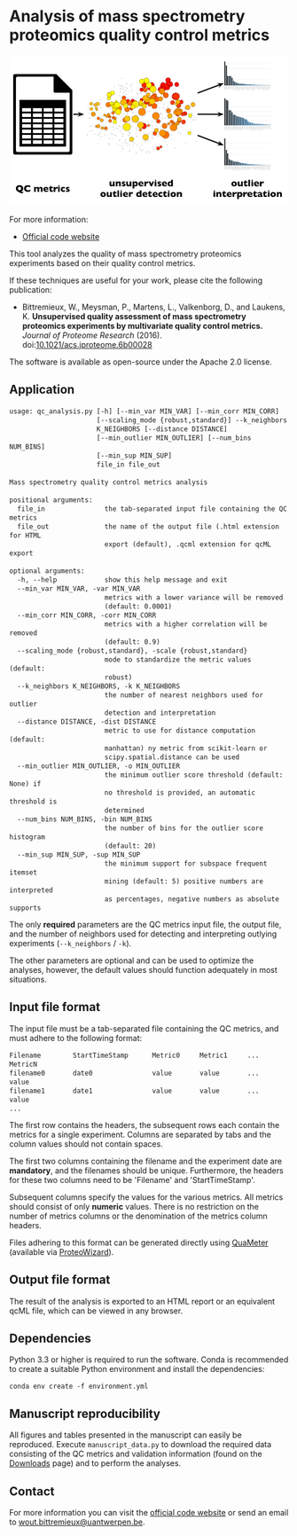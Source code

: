Analysis of mass spectrometry proteomics quality control metrics
================================================================

![QC analysis](qc_analysis.png)

For more information:

* [Official code website](https://github.com/bittremieux/qc_analysis)

This tool analyzes the quality of mass spectrometry proteomics experiments based on their quality control metrics.

If these techniques are useful for your work, please cite the following publication:

* Bittremieux, W., Meysman, P., Martens, L., Valkenborg, D., and Laukens, K. **Unsupervised quality assessment of mass spectrometry proteomics experiments by multivariate quality control metrics.** *Journal of Proteome Research* (2016). doi:[10.1021/acs.jproteome.6b00028](http://pubs.acs.org/doi/abs/10.1021/acs.jproteome.6b00028)


The software is available as open-source under the Apache 2.0 license.

Application
-----------

	usage: qc_analysis.py [-h] [--min_var MIN_VAR] [--min_corr MIN_CORR]
						  [--scaling_mode {robust,standard}] --k_neighbors
						  K_NEIGHBORS [--distance DISTANCE]
						  [--min_outlier MIN_OUTLIER] [--num_bins NUM_BINS]
						  [--min_sup MIN_SUP]
						  file_in file_out

	Mass spectrometry quality control metrics analysis

	positional arguments:
	  file_in               the tab-separated input file containing the QC metrics
      file_out              the name of the output file (.html extension for HTML
                            export (default), .qcml extension for qcML export

	optional arguments:
	  -h, --help            show this help message and exit
	  --min_var MIN_VAR, -var MIN_VAR
							metrics with a lower variance will be removed
							(default: 0.0001)
	  --min_corr MIN_CORR, -corr MIN_CORR
							metrics with a higher correlation will be removed
							(default: 0.9)
	  --scaling_mode {robust,standard}, -scale {robust,standard}
							mode to standardize the metric values (default:
							robust)
	  --k_neighbors K_NEIGHBORS, -k K_NEIGHBORS
							the number of nearest neighbors used for outlier
							detection and interpretation
	  --distance DISTANCE, -dist DISTANCE
							metric to use for distance computation (default:
							manhattan) ny metric from scikit-learn or
							scipy.spatial.distance can be used
	  --min_outlier MIN_OUTLIER, -o MIN_OUTLIER
							the minimum outlier score threshold (default: None) if
							no threshold is provided, an automatic threshold is
							determined
	  --num_bins NUM_BINS, -bin NUM_BINS
							the number of bins for the outlier score histogram
							(default: 20)
	  --min_sup MIN_SUP, -sup MIN_SUP
							the minimum support for subspace frequent itemset
							mining (default: 5) positive numbers are interpreted
							as percentages, negative numbers as absolute supports

The only **required** parameters are the QC metrics input file, the output file, and the number of neighbors used for detecting and interpreting outlying experiments (`--k_neighbors` / `-k`).

The other parameters are optional and can be used to optimize the analyses, however, the default values should function adequately in most situations.

Input file format
-----------------

The input file must be a tab-separated file containing the QC metrics, and must adhere to the following format:

	Filename		StartTimeStamp		Metric0		Metric1		...		MetricN
	filename0		date0				value		value		...		value
	filename1		date1				value		value		...		value
	...

The first row contains the headers, the subsequent rows each contain the metrics for a single experiment. Columns are separated by tabs and the column values should not contain spaces.

The first two columns containing the filename and the experiment date are **mandatory**, and the filenames should be unique. Furthermore, the headers for these two columns need to be 'Filename' and 'StartTimeStamp'.

Subsequent columns specify the values for the various metrics. All metrics should consist of only **numeric** values. There is no restriction on the number of metrics columns or the denomination of the metrics column headers.

Files adhering to this format can be generated directly using [QuaMeter](http://pubs.acs.org/doi/abs/10.1021/ac300629p) (available via [ProteoWizard](http://proteowizard.sourceforge.net/)).

Output file format
------------------

The result of the analysis is exported to an HTML report or an equivalent qcML file, which can be viewed in any browser.

Dependencies
------------

Python 3.3 or higher is required to run the software. Conda is recommended to create a suitable Python environment and install the dependencies:

```
conda env create -f environment.yml
```

Manuscript reproducibility
--------------------------

All figures and tables presented in the manuscript can easily be reproduced. Execute `manuscript_data.py` to download the required data consisting of the QC metrics and validation information (found on the [Downloads](https://bitbucket.org/proteinspector/qc_analysis/downloads) page) and to perform the analyses.

Contact
-------

For more information you can visit the [official code website](https://github.com/bittremieux/qc_analysis) or send an email to <wout.bittremieux@uantwerpen.be>.

